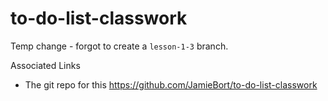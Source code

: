 # to-do-list-classwork

Temp change - forgot to create a `lesson-1-3` branch.

Associated Links
* The git repo for this
https://github.com/JamieBort/to-do-list-classwork